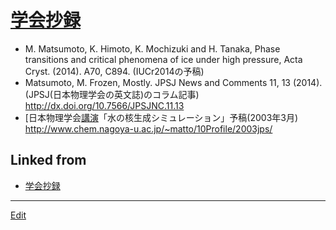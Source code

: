 ---
---
# [学会抄録](学会抄録)


* M. Matsumoto, K. Himoto, K. Mochizuki and H. Tanaka, Phase transitions and critical phenomena of ice under high pressure, Acta Cryst. (2014). A70, C894. (IUCr2014の予稿)
* Matsumoto, M. Frozen, Mostly. JPSJ News and Comments 11, 13 (2014). (JPSJ(日本物理学会の英文誌)のコラム記事) http://dx.doi.org/10.7566/JPSJNC.11.13
* [日本物理学会[講演](講演)「水の核生成シミュレーション」予稿(2003年3月) http://www.chem.nagoya-u.ac.jp/~matto/10Profile/2003jps/



## Linked from

* [学会抄録](学会抄録.md)


----
[Edit](https://github.com/vitroid/vitroid.github.io/edit/master/MD/学会抄録.md)
